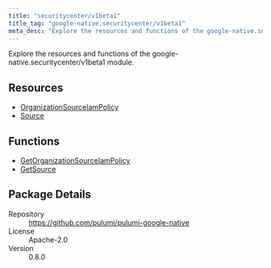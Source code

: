 ```yaml
---
title: "securitycenter/v1beta1"
title_tag: "google-native.securitycenter/v1beta1"
meta_desc: "Explore the resources and functions of the google-native.securitycenter/v1beta1 module."
---
```


<!-- WARNING: this file was generated by Pulumi Docs Generator. -->
<!-- Do not edit by hand unless you're certain you know what you are doing! -->

Explore the resources and functions of the google-native.securitycenter/v1beta1 module.

<h2 id="resources">Resources</h2>
<ul class="api">
    <li><a href="organizationsourceiampolicy" title="OrganizationSourceIamPolicy"><span class="symbol resource"></span>OrganizationSourceIamPolicy</a></li>
    <li><a href="source" title="Source"><span class="symbol resource"></span>Source</a></li>
</ul>

<h2 id="functions">Functions</h2>
<ul class="api">
    <li><a href="getorganizationsourceiampolicy" title="GetOrganizationSourceIamPolicy"><span class="symbol function"></span>GetOrganizationSourceIamPolicy</a></li>
    <li><a href="getsource" title="GetSource"><span class="symbol function"></span>GetSource</a></li>
</ul>

<h2 id="package-details">Package Details</h2>
<dl class="package-details">
	<dt>Repository</dt>
	<dd><a href="https://github.com/pulumi/pulumi-google-native">https://github.com/pulumi/pulumi-google-native</a></dd>
	<dt>License</dt>
	<dd>Apache-2.0</dd>
	<dt>Version</dt>
	<dd>0.8.0</dd>
</dl>

